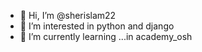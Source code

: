- 👋 Hi, I’m @sherislam22
- 👀 I’m interested in  python and django
- 🌱 I’m currently learning ...in academy_osh

